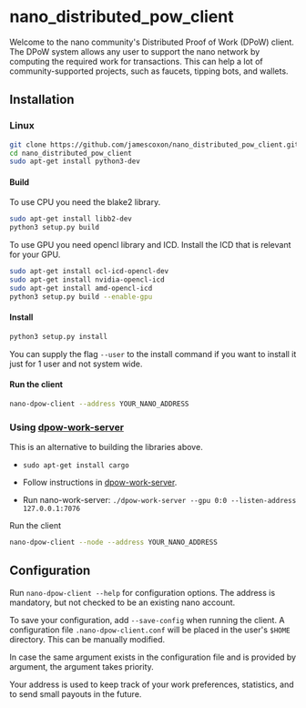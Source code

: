 # nano_distributed_pow_client

Welcome to the nano community's Distributed Proof of Work (DPoW) client. The DPoW system allows any user to support the nano network by computing the required work for transactions. This can help a lot of community-supported projects, such as faucets, tipping bots, and wallets.

## Installation

### Linux
```bash
git clone https://github.com/jamescoxon/nano_distributed_pow_client.git
cd nano_distributed_pow_client
sudo apt-get install python3-dev
```

#### Build
To use CPU you need the blake2 library.
```bash
sudo apt-get install libb2-dev
python3 setup.py build
```

To use GPU you need opencl library and ICD. Install the ICD that is relevant for your GPU.
```bash
sudo apt-get install ocl-icd-opencl-dev
sudo apt-get install nvidia-opencl-icd
sudo apt-get install amd-opencl-icd
python3 setup.py build --enable-gpu
```

#### Install
```bash
python3 setup.py install
```

You can supply the flag `--user` to the install command if you want to install it just for 1 user and not system wide.

#### Run the client
```bash
nano-dpow-client --address YOUR_NANO_ADDRESS
```

### Using [dpow-work-server](https://github.com/guilhermelawless/dpow-work-server)

This is an alternative to building the libraries above.

- `sudo apt-get install cargo`

- Follow instructions in [dpow-work-server](https://github.com/guilhermelawless/dpow-work-server).

- Run nano-work-server: `./dpow-work-server --gpu 0:0 --listen-address 127.0.0.1:7076`

Run the client

```bash
nano-dpow-client --node --address YOUR_NANO_ADDRESS
```

## Configuration

Run `nano-dpow-client --help` for configuration options. The address is mandatory, but not checked to be an existing nano account.

To save your configuration, add `--save-config` when running the client. A configuration file `.nano-dpow-client.conf` will be placed in the user's `$HOME` directory. This can be manually modified.

In case the same argument exists in the configuration file and is provided by argument, the argument takes priority.

Your address is used to keep track of your work preferences, statistics, and to send small payouts in the future.

